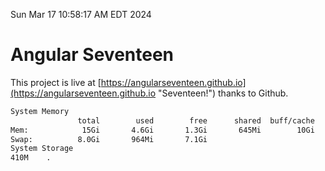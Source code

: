 Sun Mar 17 10:58:17 AM EDT 2024

# Angular Seventeen


This project is live at [https://angularseventeen.github.io](https://angularseventeen.github.io "Seventeen!") thanks to Github.

```bash
System Memory
               total        used        free      shared  buff/cache   available
Mem:            15Gi       4.6Gi       1.3Gi       645Mi        10Gi        10Gi
Swap:          8.0Gi       964Mi       7.1Gi
System Storage
410M	.
